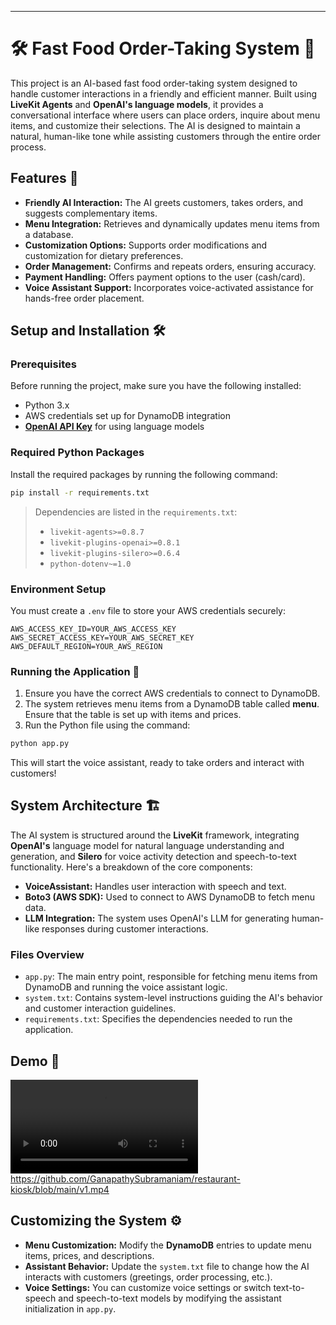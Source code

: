 
---

# 🛠️ Fast Food Order-Taking System 🍔

This project is an AI-based fast food order-taking system designed to handle customer interactions in a friendly and efficient manner. Built using **LiveKit Agents** and **OpenAI's language models**, it provides a conversational interface where users can place orders, inquire about menu items, and customize their selections. The AI is designed to maintain a natural, human-like tone while assisting customers through the entire order process.

## Features 🎯

- **Friendly AI Interaction:** The AI greets customers, takes orders, and suggests complementary items.
- **Menu Integration:** Retrieves and dynamically updates menu items from a database.
- **Customization Options:** Supports order modifications and customization for dietary preferences.
- **Order Management:** Confirms and repeats orders, ensuring accuracy.
- **Payment Handling:** Offers payment options to the user (cash/card).
- **Voice Assistant Support:** Incorporates voice-activated assistance for hands-free order placement.

## Setup and Installation 🛠️

### Prerequisites
Before running the project, make sure you have the following installed:
- Python 3.x
- AWS credentials set up for DynamoDB integration
- **[OpenAI API Key](https://beta.openai.com/signup/)** for using language models

### Required Python Packages
Install the required packages by running the following command:

```bash
pip install -r requirements.txt
```

> Dependencies are listed in the `requirements.txt`:
> - `livekit-agents>=0.8.7`
> - `livekit-plugins-openai>=0.8.1`
> - `livekit-plugins-silero>=0.6.4`
> - `python-dotenv~=1.0`

### Environment Setup
You must create a `.env` file to store your AWS credentials securely:

```env
AWS_ACCESS_KEY_ID=YOUR_AWS_ACCESS_KEY
AWS_SECRET_ACCESS_KEY=YOUR_AWS_SECRET_KEY
AWS_DEFAULT_REGION=YOUR_AWS_REGION
```

### Running the Application 🚀

1. Ensure you have the correct AWS credentials to connect to DynamoDB.
2. The system retrieves menu items from a DynamoDB table called **menu**. Ensure that the table is set up with items and prices.
3. Run the Python file using the command:

```bash
python app.py
```

This will start the voice assistant, ready to take orders and interact with customers!

## System Architecture 🏗️

The AI system is structured around the **LiveKit** framework, integrating **OpenAI's** language model for natural language understanding and generation, and **Silero** for voice activity detection and speech-to-text functionality. Here's a breakdown of the core components:

- **VoiceAssistant:** Handles user interaction with speech and text.
- **Boto3 (AWS SDK):** Used to connect to AWS DynamoDB to fetch menu data.
- **LLM Integration:** The system uses OpenAI's LLM for generating human-like responses during customer interactions.
  
### Files Overview

- `app.py`: The main entry point, responsible for fetching menu items from DynamoDB and running the voice assistant logic.
- `system.txt`: Contains system-level instructions guiding the AI's behavior and customer interaction guidelines.
- `requirements.txt`: Specifies the dependencies needed to run the application.

## Demo 🎥

<video src="[v1.mp4](https://github.com/GanapathySubramaniam/restaurant-kiosk/blob/main/v1.mp4)"></video>
https://github.com/GanapathySubramaniam/restaurant-kiosk/blob/main/v1.mp4
  
## Customizing the System ⚙️

- **Menu Customization:** Modify the **DynamoDB** entries to update menu items, prices, and descriptions.
- **Assistant Behavior:** Update the `system.txt` file to change how the AI interacts with customers (greetings, order processing, etc.).
- **Voice Settings:** You can customize voice settings or switch text-to-speech and speech-to-text models by modifying the assistant initialization in `app.py`.

